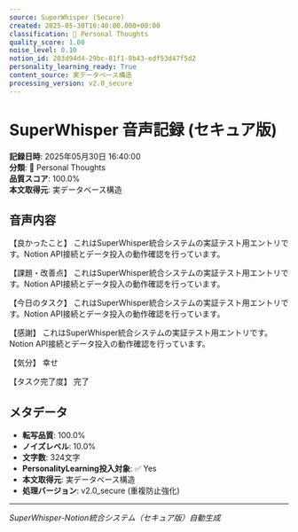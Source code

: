 ```yaml
---
source: SuperWhisper (Secure)
created: 2025-05-30T16:40:00.000+00:00
classification: 💭 Personal Thoughts
quality_score: 1.00
noise_level: 0.10
notion_id: 203d94d4-29bc-81f1-8b43-edf53d47f5d2
personality_learning_ready: True
content_source: 実データベース構造
processing_version: v2.0_secure
---
```


# SuperWhisper 音声記録 (セキュア版)

**記録日時**: 2025年05月30日 16:40:00  
**分類**: 💭 Personal Thoughts  
**品質スコア**: 100.0%  
**本文取得元**: 実データベース構造

## 音声内容

【良かったこと】
これはSuperWhisper統合システムの実証テスト用エントリです。Notion API接続とデータ投入の動作確認を行っています。

【課題・改善点】
これはSuperWhisper統合システムの実証テスト用エントリです。Notion API接続とデータ投入の動作確認を行っています。

【今日のタスク】
これはSuperWhisper統合システムの実証テスト用エントリです。Notion API接続とデータ投入の動作確認を行っています。

【感謝】
これはSuperWhisper統合システムの実証テスト用エントリです。Notion API接続とデータ投入の動作確認を行っています。

【気分】
幸せ

【タスク完了度】
完了

## メタデータ

- **転写品質**: 100.0%
- **ノイズレベル**: 10.0%
- **文字数**: 324文字
- **PersonalityLearning投入対象**: ✅ Yes
- **本文取得元**: 実データベース構造
- **処理バージョン**: v2.0_secure (重複防止強化)

---
*SuperWhisper-Notion統合システム（セキュア版）自動生成*
